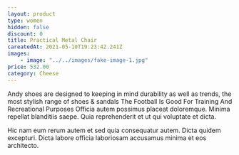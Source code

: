 ```yaml
---
layout: product
type: women
hidden: false
discount: 0
title: Practical Metal Chair
careatedAt: 2021-05-10T19:23:42.241Z
images:
    - image: "../../images/fake-image-1.jpg"
price: 532.00
category: Cheese
---
```

Andy shoes are designed to keeping in mind durability as well as trends, the most stylish range of shoes & sandals
The Football Is Good For Training And Recreational Purposes
Officia autem possimus placeat doloremque. Minima repellat blanditiis saepe. Quia reprehenderit et ut qui voluptate et dicta.
 Hic nam eum rerum autem et sed quia consequatur autem. Dicta quidem excepturi. Dicta labore officia laboriosam accusamus minima et eos architecto.
